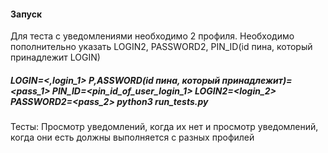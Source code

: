 #### Запуск

Для теста с уведомлениями необходимо 2 профиля. Необходимо пополнительно указать
LOGIN2, PASSWORD2, PIN_ID(id пина, который принадлежит LOGIN)

##### LOGIN=<,login_1> P,ASSWORD(id пина, который принадлежит)=<pass_1> PIN_ID=<pin_id_of_user_login_1> LOGIN2=<login_2> PASSWORD2=<pass_2> python3 run_tests.py

Тесты:
Просмотр уведомлений, когда их нет и просмотр уведомлений,
 когда они есть должны выполняется с разных профилей